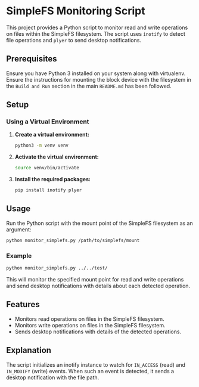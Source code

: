 # SimpleFS Monitoring Script

This project provides a Python script to monitor read and write operations on files within the SimpleFS filesystem. The script uses `inotify` to detect file operations and `plyer` to send desktop notifications.

## Prerequisites

Ensure you have Python 3 installed on your system along with virtualenv. Ensure the instructions for mounting the block device with the filesystem in the `Build and Run` section in the main `README.md` has been followed.

## Setup

### Using a Virtual Environment

1. **Create a virtual environment:**

   ```sh
   python3 -m venv venv
   ```

2. **Activate the virtual environment:**

    ```sh
    source venv/bin/activate
    ```

3. **Install the required packages:**

   ```sh
   pip install inotify plyer
   ```

## Usage

Run the Python script with the mount point of the SimpleFS filesystem as an argument:

```sh
python monitor_simplefs.py /path/to/simplefs/mount
```

### Example

```sh
python monitor_simplefs.py ../../test/
```

This will monitor the specified mount point for read and write operations and send desktop notifications with details about each detected operation.

## Features

- Monitors read operations on files in the SimpleFS filesystem.
- Monitors write operations on files in the SimpleFS filesystem.
- Sends desktop notifications with details of the detected operations.

## Explanation

The script initializes an inotify instance to watch for `IN_ACCESS` (read) and `IN_MODIFY` (write) events. When such an event is detected, it sends a desktop notification with the file path.
